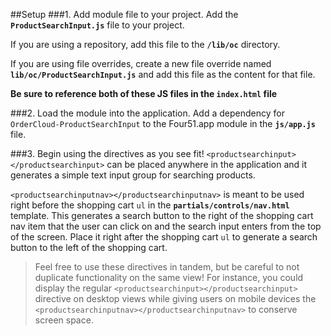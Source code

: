 ##Setup
###1. Add module file to your project.
Add the **`ProductSearchInput.js`** file to your project.

If you are using a repository, add this file to the **`/lib/oc`** directory.

If you are using file overrides, create a new file override named **`lib/oc/ProductSearchInput.js`** and add this file as the content for that file.

**Be sure to reference both of these JS files in the `index.html` file**

###2. Load the module into the application.
Add a dependency for `OrderCloud-ProductSearchInput` to the Four51.app module in the **`js/app.js`** file.

###3. Begin using the directives as you see fit!
`<productsearchinput></productsearchinput>` can be placed anywhere in the application and it generates a simple text input group for searching products.

`<productsearchinputnav></productsearchinputnav>` is meant to be used right before the shopping cart `ul` in the **`partials/controls/nav.html`** template.  This generates a search button to the right of the shopping cart nav item that the user can click on and the search input enters from the top of the screen. Place it right after the shopping cart `ul` to generate a search button to the left of the shopping cart. 

>Feel free to use these directives in tandem, but be careful to not duplicate functionality on the same view!  For instance, you could display the regular `<productsearchinput></productsearchinput>` directive on desktop views while giving users on mobile devices the `<productsearchinputnav></productsearchinputnav>` to conserve screen space.
